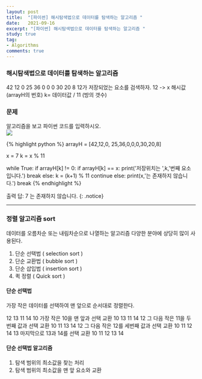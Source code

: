 ```yaml
---
layout: post
title:  "[파이썬] 해시탐색법으로 데이터를 탐색하는 알고리즘 "
date:   2021-09-16
excerpt: "[파이썬] 해시탐색법으로 데이터를 탐색하는 알고리즘 "
study: true
tag:
- Algorithms 
comments: true
---
```



### 해시탐색법으로 데이터를 탐색하는 알고리즘 

42 12 0 25 36 0 0 0 30 20 8
12가 저장되었는 요소를 검색하자. 12 -> x
해시값(arrayH의 번호) k= 데이터값 / 11 (방의 갯수)


### 문제

알고리즘을 보고 파이썬 코드를 입력하시오.
<br>
<img src="https://bittestb0341.github.io/assets\img\01_20210916day05.png">

{% highlight python %}
arrayH = [42,12,0, 25,36,0,0,0,30,20,8]

x = 7
k = x % 11


while True:
  if arrayH[k] != 0:
    if arrayH[k] == x:
      print('저장위치는 ',k,'번째 요소입니다.')
      break
    else:
      k = (k+1) % 11
      continue
  else:
    print(x,'는 존재하지 않습니다.')
    break
{% endhighlight %}

출력 답: 7 는 존재하지 않습니다.
{: .notice}
___

### 정렬 알고리즘  sort

데이터를 오름차순 또는 내림차순으로 나열하는 알고리즘
다양한 분야에 상당히 많이 사용된다. 

1. 단순 선택법 ( selection sort )
2. 단순 교환법 ( bubble sort )
3. 단순 삽입법 ( insertion sort )
4. 퀵 정렬     ( Quick sort )

#### 단순 선택법

가장 작은 데이터를 선택하여 맨 앞으로 순서대로 정렬한다.

  12 13 11 14 10 가장 작은 10을 맨 앞과 선택 교환 10 13 11 14 12 그 다음 작은 11을 두번째 값과 선택 교환 10 11 13 14 12 그 다음 작은 12를 세번째 값과 선택 교환 10 11 12 14 13 마지막으로 13과 14를 선택 교환 10 11 12 13 14

#### 단순 선택법 알고리즘

1. 탐색 범위의 최소값을 찾는 처리
2. 탐색 범위의 최소값을 맨 앞 요소와 교환